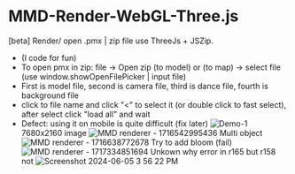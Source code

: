 # MMD-Render-WebGL-Three.js
[beta] Render/ open .pmx | zip file use ThreeJs + JSZip.
- (I code for fun)
- To open pmx in zip: file -> Open zip (to model) or (to map) -> select file (use window.showOpenFilePicker | input file)
- First is model file, second is camera file, third is dance file, fourth is background file
- click to file name and click "<" to select it (or double click to fast select), after select click "load all" and wait
- Defect: using it on mobile is quite difficult (fix later)
![Demo-1](https://github.com/anhhao00777/MMD-Render-WebGL-Three.js/assets/106489200/219db686-7c24-42db-b2ab-e126bad625bc)
7680x2160 image 
![MMD renderer - 1716542995436](https://github.com/anhhao00777/MMD-Render-WebGL-Three.js/assets/106489200/3139f90a-71ad-4ab0-b086-acc05507623f)
Multi object
![MMD renderer - 1716638772678](https://github.com/anhhao00777/MMD-Render-WebGL-Three.js/assets/106489200/bb96b4a8-598d-47a3-a750-e45738c3b85e)
Try to add bloom (fail)
![MMD renderer - 1717334851694](https://github.com/anhhao00777/MMD-Render-WebGL-Three.js/assets/106489200/dda6e43e-53d5-4c90-b624-294dfa1a977d)
Unkown why error in r165 but r158 not
![Screenshot 2024-06-05 3 56 22 PM](https://github.com/anhhao00777/MMD-Render-WebGL-Three.js/assets/106489200/8b714663-bce0-4de5-8fb7-73f04f780448)
